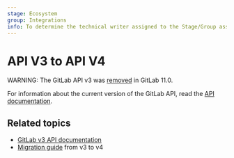```yaml
---
stage: Ecosystem
group: Integrations
info: To determine the technical writer assigned to the Stage/Group associated with this page, see https://about.gitlab.com/handbook/engineering/ux/technical-writing/#assignments
---
```


# API V3 to API V4

WARNING:
The GitLab API v3 was [removed](https://gitlab.com/gitlab-org/gitlab-foss/-/issues/36819) in GitLab 11.0.

For information about the current version of the GitLab API, read the [API documentation](index.md).

## Related topics

- [GitLab v3 API documentation](https://gitlab.com/gitlab-org/gitlab-foss/-/blob/8-16-stable/doc/api/index.md)
- [Migration guide](https://gitlab.com/gitlab-org/gitlab-foss/-/blob/11-0-stable/doc/api/v3_to_v4.md) from
  v3 to v4
